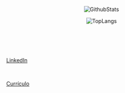 <header>
  
![GithubStats](https://github-readme-stats.vercel.app/api?username=ArthurPedrosa96&show_icons=true&theme=tokyonight&include_all_commits=true&count_private=true)  
  
![TopLangs](https://github-readme-stats.vercel.app/api/top-langs/?username=ArthurPedrosa96&layout=compact&show_icons=true&theme=tokyonight)
  
</header>

<br/>

<main style="">
  
  [LinkedIn](https://www.linkedin.com/in/arthur-vianna-472497182/)
  
  <br/>
  
  [Currículo](https://arthurvianna.netlify.app/)  
</main>

